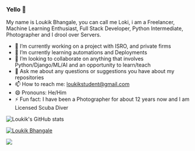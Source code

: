 ### Yello 👋
My name is Loukik Bhangale, you can call me Loki, i am a Freelancer, Machine Learning Enthusiast, Full Stack Developer, Python Intermediate, Photographer and I drool over Servers.

- 🔭 I’m currently working on a project with ISRO, and private firms
- 🌱 I’m currently learning automations and Deployments
- 👯 I’m looking to collaborate on anything that involves Python/Django/ML/AI and an opportunity to learn/teach
- 💬 Ask me about any questions or suggestions you have about my repositories
- 📫 How to reach me: loukikstudent@gmail.com
- 😄 Pronouns: He/Him
- ⚡ Fun fact: I have been a Photographer for about 12 years now and I am Licensed Scuba Diver


![Loukik's GitHub stats](https://github-readme-stats.vercel.app/api?username=loukikstudent&show_icons=true&count_private=true&theme=dark)


[![Loukik Bhangale](https://github-readme-stats.vercel.app/api/top-langs/?username=loukikstudent&theme=dark)](https://github.com/anuraghazra/github-readme-stats)

![](https://komarev.com/ghpvc/?username=loukikstudent&color=yellow&label=Lovely+People+Visited)
